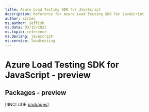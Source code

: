```yaml
---
title: Azure Load Testing SDK for JavaScript
description: Reference for Azure Load Testing SDK for JavaScript
author: xirzec
ms.author: jeffish
ms.data: 03/15/2023
ms.topic: reference
ms.devlang: javascript
ms.service: loadtesting
---
```

# Azure Load Testing SDK for JavaScript - preview
## Packages - preview
[!INCLUDE [packages](load-testing-index.md)]
